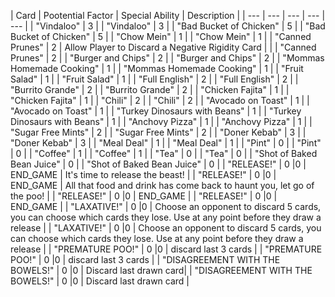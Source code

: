 | Card | Pootential Factor | Special Ability | Description |
| --- | --- | --- | --- | --- |
| "Vindaloo" | 3 |
| "Vindaloo" | 3 |
| "Bad Bucket of Chicken" | 5 |
| "Bad Bucket of Chicken" | 5 |
| "Chow Mein" | 1 |
| "Chow Mein" | 1 |
| "Canned Prunes" | 2 | Allow Player to Discard a Negative Rigidity Card | |
| "Canned Prunes" | 2 |
| "Burger and Chips" | 2 |
| "Burger and Chips" | 2 |
| "Mommas Homemade Cooking" | 1 |
| "Mommas Homemade Cooking" | 1 |
| "Fruit Salad" | 1 |
| "Fruit Salad" | 1 |
| "Full English" | 2 |
| "Full English" | 2 |
| "Burrito Grande" | 2 |
| "Burrito Grande" | 2 |
| "Chicken Fajita" | 1 |
| "Chicken Fajita" | 1 |
| "Chili" | 2 |
| "Chili" | 2 |
| "Avocado on Toast" | 1 |
| "Avocado on Toast" | 1 |
| "Turkey Dinosaurs with Beans" | 1 |
| "Turkey Dinosaurs with Beans" | 1 | 
| "Anchovy Pizza" | 1 |
| "Anchovy Pizza" | 1 |
| "Sugar Free Mints" | 2 |
| "Sugar Free Mints" | 2 |
| "Doner Kebab" | 3 |
| "Doner Kebab" | 3 |
| "Meal Deal" | 1 |
| "Meal Deal" | 1 |
| "Pint" | 0 |
| "Pint" | 0 |
| "Coffee" | 1 |
| "Coffee" | 1 |
| "Tea" | 0 |
| "Tea" | 0 |
| "Shot of Baked Bean Juice" | 0 |
| "Shot of Baked Bean Juice" | 0 |
| "RELEASE!" | 0 |0 | END_GAME | It's time to release the beast! | 
| "RELEASE!" | 0 |0 | END_GAME | All that food and drink has come back to haunt you, let go of the poo! |
| "RELEASE!" | 0 |0 | END_GAME |
| "RELEASE!" | 0 |0 | END_GAME |
| "LAXATIVE!" | 0 |0 | Choose an opponent to discard 5 cards, you can choose which cards they lose. Use at any point before they draw a release |
| "LAXATIVE!" | 0 |0 | Choose an opponent to discard 5 cards, you can choose which cards they lose. Use at any point before they draw a release |
| "PREMATURE POO!" | 0 |0 | discard last 3 cards |
| "PREMATURE POO!" | 0 |0 | discard last 3 cards |
| "DISAGREEMENT WITH THE BOWELS!" | 0 |0 | Discard last drawn card|
| "DISAGREEMENT WITH THE BOWELS!" | 0 |0 | Discard last drawn card |
